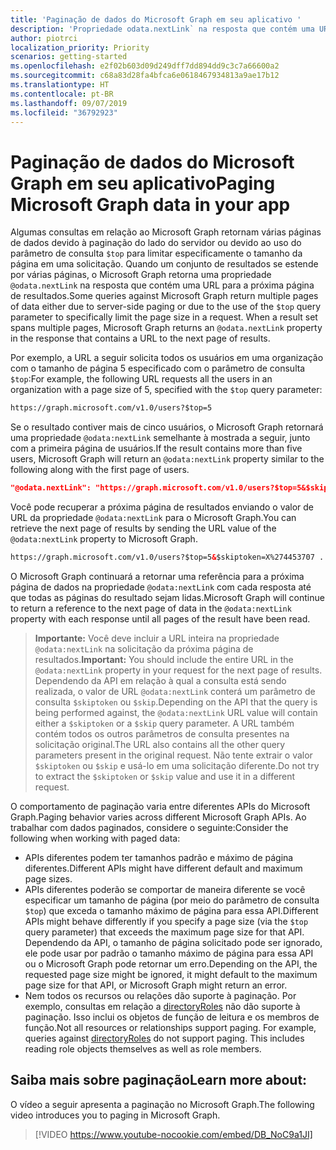 ```yaml
---
title: 'Paginação de dados do Microsoft Graph em seu aplicativo '
description: 'Propriedade odata.nextLink` na resposta que contém uma URL para a próxima página de resultados. '
author: piotrci
localization_priority: Priority
scenarios: getting-started
ms.openlocfilehash: e2f02b603d09d249dff7dd894dd9c3c7a66600a2
ms.sourcegitcommit: c68a83d28fa4bfca6e0618467934813a9ae17b12
ms.translationtype: HT
ms.contentlocale: pt-BR
ms.lasthandoff: 09/07/2019
ms.locfileid: "36792923"
---
```

# <a name="paging-microsoft-graph-data-in-your-app"></a><span data-ttu-id="9c0f1-103">Paginação de dados do Microsoft Graph em seu aplicativo</span><span class="sxs-lookup"><span data-stu-id="9c0f1-103">Paging Microsoft Graph data in your app</span></span> 

<span data-ttu-id="9c0f1-p101">Algumas consultas em relação ao Microsoft Graph retornam várias páginas de dados devido à paginação do lado do servidor ou devido ao uso do parâmetro de consulta `$top` para limitar especificamente o tamanho da página em uma solicitação. Quando um conjunto de resultados se estende por várias páginas, o Microsoft Graph retorna uma propriedade `@odata.nextLink` na resposta que contém uma URL para a próxima página de resultados.</span><span class="sxs-lookup"><span data-stu-id="9c0f1-p101">Some queries against Microsoft Graph return multiple pages of data either due to server-side paging or due to the use of the `$top` query parameter to specifically limit the page size in a request. When a result set spans multiple pages, Microsoft Graph returns an `@odata.nextLink` property in the response that contains a URL to the next page of results.</span></span> 

<span data-ttu-id="9c0f1-106">Por exemplo, a URL a seguir solicita todos os usuários em uma organização com o tamanho de página 5 especificado com o parâmetro de consulta `$top`:</span><span class="sxs-lookup"><span data-stu-id="9c0f1-106">For example, the following URL requests all the users in an organization with a page size of 5, specified with the `$top` query parameter:</span></span>

```html
https://graph.microsoft.com/v1.0/users?$top=5
```

<span data-ttu-id="9c0f1-107">Se o resultado contiver mais de cinco usuários, o Microsoft Graph retornará uma propriedade `@odata:nextLink` semelhante à mostrada a seguir, junto com a primeira página de usuários.</span><span class="sxs-lookup"><span data-stu-id="9c0f1-107">If the result contains more than five users, Microsoft Graph will return an `@odata:nextLink` property similar to the following along with the first page of users.</span></span>

```json
"@odata.nextLink": "https://graph.microsoft.com/v1.0/users?$top=5&$skiptoken=X%274453707 ... 6633B900000000000000000000%27"
```

<span data-ttu-id="9c0f1-108">Você pode recuperar a próxima página de resultados enviando o valor de URL da propriedade `@odata:nextLink` para o Microsoft Graph.</span><span class="sxs-lookup"><span data-stu-id="9c0f1-108">You can retrieve the next page of results by sending the URL value of the `@odata:nextLink` property to Microsoft Graph.</span></span> 

```html
https://graph.microsoft.com/v1.0/users?$top=5&$skiptoken=X%274453707 ... 6633B900000000000000000000%27
```

<span data-ttu-id="9c0f1-109">O Microsoft Graph continuará a retornar uma referência para a próxima página de dados na propriedade `@odata:nextLink` com cada resposta até que todas as páginas do resultado sejam lidas.</span><span class="sxs-lookup"><span data-stu-id="9c0f1-109">Microsoft Graph will continue to return a reference to the next page of data in the `@odata:nextLink` property with each response until all pages of the result have been read.</span></span>

><span data-ttu-id="9c0f1-110">**Importante:** Você deve incluir a URL inteira na propriedade `@odata:nextLink` na solicitação da próxima página de resultados.</span><span class="sxs-lookup"><span data-stu-id="9c0f1-110">**Important:** You should include the entire URL in the `@odata:nextLink` property in your request for the next page of results.</span></span> <span data-ttu-id="9c0f1-111">Dependendo da API em relação à qual a consulta está sendo realizada, o valor de URL `@odata:nextLink` conterá um parâmetro de consulta `$skiptoken` ou `$skip`.</span><span class="sxs-lookup"><span data-stu-id="9c0f1-111">Depending on the API that the query is being performed against, the `@odata:nextLink` URL value will contain either a `$skiptoken` or a `$skip` query parameter.</span></span> <span data-ttu-id="9c0f1-112">A URL também contém todos os outros parâmetros de consulta presentes na solicitação original.</span><span class="sxs-lookup"><span data-stu-id="9c0f1-112">The URL also contains all the other query parameters present in the original request.</span></span> <span data-ttu-id="9c0f1-113">Não tente extrair o valor `$skiptoken` ou `$skip` e usá-lo em uma solicitação diferente.</span><span class="sxs-lookup"><span data-stu-id="9c0f1-113">Do not try to extract the `$skiptoken` or `$skip` value and use it in a different request.</span></span> 

<span data-ttu-id="9c0f1-114">O comportamento de paginação varia entre diferentes APIs do Microsoft Graph.</span><span class="sxs-lookup"><span data-stu-id="9c0f1-114">Paging behavior varies across different Microsoft Graph APIs.</span></span> <span data-ttu-id="9c0f1-115">Ao trabalhar com dados paginados, considere o seguinte:</span><span class="sxs-lookup"><span data-stu-id="9c0f1-115">Consider the following when working with paged data:</span></span>

- <span data-ttu-id="9c0f1-116">APIs diferentes podem ter tamanhos padrão e máximo de página diferentes.</span><span class="sxs-lookup"><span data-stu-id="9c0f1-116">Different APIs might have different default and maximum page sizes.</span></span>
- <span data-ttu-id="9c0f1-117">APIs diferentes poderão se comportar de maneira diferente se você especificar um tamanho de página (por meio do parâmetro de consulta `$top`) que exceda o tamanho máximo de página para essa API.</span><span class="sxs-lookup"><span data-stu-id="9c0f1-117">Different APIs might behave differently if you specify a page size (via the `$top` query parameter) that exceeds the maximum page size for that API.</span></span> <span data-ttu-id="9c0f1-118">Dependendo da API, o tamanho de página solicitado pode ser ignorado, ele pode usar por padrão o tamanho máximo de página para essa API ou o Microsoft Graph pode retornar um erro.</span><span class="sxs-lookup"><span data-stu-id="9c0f1-118">Depending on the API, the requested page size might be ignored, it might default to the maximum page size for that API, or Microsoft Graph might return an error.</span></span> 
- <span data-ttu-id="9c0f1-p105">Nem todos os recursos ou relações dão suporte à paginação. Por exemplo, consultas em relação a [directoryRoles](/graph/api/resources/directoryrole?view=graph-rest-1.0) não dão suporte à paginação. Isso inclui os objetos de função de leitura e os membros de função.</span><span class="sxs-lookup"><span data-stu-id="9c0f1-p105">Not all resources or relationships support paging. For example, queries against [directoryRoles](/graph/api/resources/directoryrole?view=graph-rest-1.0) do not support paging. This includes reading role objects themselves as well as role members.</span></span>

## <a name="learn-more-about-paging"></a><span data-ttu-id="9c0f1-122">Saiba mais sobre paginação</span><span class="sxs-lookup"><span data-stu-id="9c0f1-122">Learn more about:</span></span>
<span data-ttu-id="9c0f1-123">O vídeo a seguir apresenta a paginação no Microsoft Graph.</span><span class="sxs-lookup"><span data-stu-id="9c0f1-123">The following video introduces you to paging in Microsoft Graph.</span></span>

> [!VIDEO https://www.youtube-nocookie.com/embed/DB_NoC9a1JI]